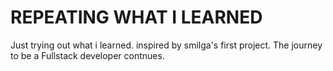 # REPEATING WHAT I LEARNED

Just trying out what i learned. inspired by smilga's first project.
The journey to be a Fullstack developer contnues.
